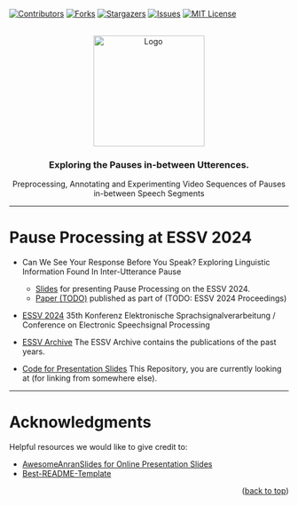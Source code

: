<a name="readme-top"></a>
 
<!-- PROJECT SHIELDS -->
<!--
*** We are using markdown "reference style" links for readability.
*** Reference links are enclosed in brackets [ ] instead of parentheses ( ).
*** See the bottom of this document for the declaration of the reference variables
*** for contributors-url, forks-url, etc. This is an optional, concise syntax you may use.
*** https://www.markdownguide.org/basic-syntax/#reference-style-links
-->
[![Contributors][contributors-shield]][contributors-url]
[![Forks][forks-shield]][forks-url]
[![Stargazers][stars-shield]][stars-url]
[![Issues][issues-shield]][issues-url]
[![MIT License][license-shield]][license-url]


<!-- PROJECT LOGO -->
<br />
<div align="center">
  <a href="https://github.com/christianschuler8989/PauseProcessing">
    <img src="https://github.com/christianschuler8989/PauseProcessing-Slides-ESSV/blob/main/public/logo.png" alt="Logo" width="200" height="200">
  </a>

  <h3 align="center">Exploring the Pauses in-between Utterences.</h3>
  
  Preprocessing, Annotating and Experimenting Video Sequences of Pauses in-between Speech Segments
<!--
  <p align="center">
    <a href="https://github.com/christianschuler8989/PauseProcessing/tree/main/docs"><strong>Explore the docs »</strong></a>
    <br />
    <br />
    <a href="https://github.com/christianschuler8989/PauseProcessing">View Demo (TODO)</a>
    ·
    <a href="https://github.com/christianschuler8989/PauseProcessing/issues">Report Bug</a>
    ·
    <a href="https://github.com/christianschuler8989/PauseProcessing/issues">Request Feature</a>
  </p>
-->
</div>



--- 

# Pause Processing at ESSV 2024

* Can We See Your Response Before You Speak? Exploring Linguistic Information Found In Inter-Utterance Pause 
  + [Slides](https://christianschuler8989.github.io/PauseProcessing-Slides-ESSV/#/slide-1) for presenting Pause Processing on the ESSV 2024.
  + [Paper (TODO)]() published as part of (TODO: ESSV 2024 Proceedings)

* [ESSV 2024](https://www.essv.de/essv2024/Main/HomePage)
35th Konferenz Elektronische Sprachsignalverarbeitung / Conference on Electronic Speechsignal Processing

* [ESSV Archive](https://www.essv.de/)
The ESSV Archive contains the publications of the past years.

* [Code for Presentation Slides](https://github.com/christianschuler8989/PauseProcessing-Slides-ESSV) 
This Repository, you are currently looking at (for linking from somewhere else).



--- 

<!-- ACKNOWLEDGMENTS -->
# Acknowledgments

Helpful resources we would like to give credit to:

* [AwesomeAnranSlides for Online Presentation Slides](https://github.com/AnranW/AwesomeAnranSlides)
* [Best-README-Template](https://github.com/othneildrew/Best-README-Template) 




<p align="right">(<a href="#readme-top">back to top</a>)</p>

<!-- MARKDOWN LINKS & IMAGES -->
<!-- https://www.markdownguide.org/basic-syntax/#reference-style-links -->
[contributors-shield]: https://img.shields.io/github/contributors/christianschuler8989/PauseProcessing.svg?style=for-the-badge
[contributors-url]: https://github.com/christianschuler8989/PauseProcessing/graphs/contributors
[forks-shield]: https://img.shields.io/github/forks/christianschuler8989/PauseProcessing.svg?style=for-the-badge
[forks-url]: https://github.com/christianschuler8989/PauseProcessing/network/members
[stars-shield]: https://img.shields.io/github/stars/christianschuler8989/PauseProcessing.svg?style=for-the-badge
[stars-url]: https://github.com/christianschuler8989/PauseProcessing/stargazers
[issues-shield]: https://img.shields.io/github/issues/christianschuler8989/PauseProcessing.svg?style=for-the-badge
[issues-url]: https://github.com/christianschuler8989/PauseProcessing/issues
[license-shield]: https://img.shields.io/github/license/christianschuler8989/PauseProcessing.svg?style=for-the-badge
[license-url]: https://github.com/christianschuler8989/PauseProcessing/blob/main/LICENSE


